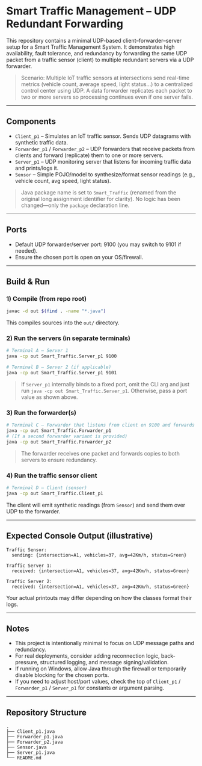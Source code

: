 # Smart Traffic Management – UDP Redundant Forwarding

This repository contains a minimal UDP-based client–forwarder–server setup for a Smart Traffic Management System. It demonstrates high availability, fault tolerance, and redundancy by forwarding the same UDP packet from a traffic sensor (client) to multiple redundant servers via a UDP forwarder.

> Scenario: Multiple IoT traffic sensors at intersections send real-time metrics (vehicle count, average speed, light status...) to a centralized control center using UDP. A data forwarder replicates each packet to two or more servers so processing continues even if one server fails.

---

## Components

- `Client_p1` – Simulates an IoT traffic sensor. Sends UDP datagrams with synthetic traffic data.
- `Forwarder_p1` / `Forwarder_p2` – UDP forwarders that receive packets from clients and forward (replicate) them to one or more servers.
- `Server_p1` – UDP monitoring server that listens for incoming traffic data and prints/logs it.
- `Sensor` – Simple POJO/model to synthesize/format sensor readings (e.g., vehicle count, avg speed, light status).

> Java package name is set to `Smart_Traffic` (renamed from the original long assignment identifier for clarity). No logic has been changed—only the `package` declaration line.

---

## Ports

- Default UDP forwarder/server port: 9100 (you may switch to 9101 if needed).
- Ensure the chosen port is open on your OS/firewall.

---

## Build & Run

### 1) Compile (from repo root)
```bash
javac -d out $(find . -name "*.java")
```
This compiles sources into the `out/` directory.

### 2) Run the servers (in separate terminals)

```bash
# Terminal A — Server 1
java -cp out Smart_Traffic.Server_p1 9100

# Terminal B — Server 2 (if applicable)
java -cp out Smart_Traffic.Server_p1 9101
```
> If `Server_p1` internally binds to a fixed port, omit the CLI arg and just run `java -cp out Smart_Traffic.Server_p1`. Otherwise, pass a port value as shown above.

### 3) Run the forwarder(s)

```bash
# Terminal C — Forwarder that listens from client on 9100 and forwards to both servers
java -cp out Smart_Traffic.Forwarder_p1
# (If a second forwarder variant is provided)
java -cp out Smart_Traffic.Forwarder_p2
```
> The forwarder receives one packet and forwards copies to both servers to ensure redundancy.

### 4) Run the traffic sensor client

```bash
# Terminal D — Client (sensor)
java -cp out Smart_Traffic.Client_p1
```
The client will emit synthetic readings (from `Sensor`) and send them over UDP to the forwarder.

---

## Expected Console Output (illustrative)

```
Traffic Sensor:
  sending: {intersection=A1, vehicles=37, avg=42Km/h, status=Green}

Traffic Server 1:
  received: {intersection=A1, vehicles=37, avg=42Km/h, status=Green}

Traffic Server 2:
  received: {intersection=A1, vehicles=37, avg=42Km/h, status=Green}
```
Your actual printouts may differ depending on how the classes format their logs.

---

## Notes

- This project is intentionally minimal to focus on UDP message paths and redundancy.
- For real deployments, consider adding reconnection logic, back-pressure, structured logging, and message signing/validation.
- If running on Windows, allow Java through the firewall or temporarily disable blocking for the chosen ports.
- If you need to adjust host/port values, check the top of `Client_p1` / `Forwarder_p1` / `Server_p1` for constants or argument parsing.

---

## Repository Structure

```
.
├── Client_p1.java
├── Forwarder_p1.java
├── Forwarder_p2.java
├── Sensor.java
├── Server_p1.java
└── README.md
```


